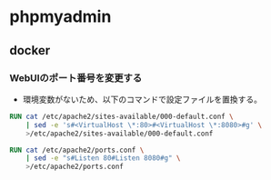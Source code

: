 # phpmyadmin

## docker

### WebUIのポート番号を変更する

* 環境変数がないため、以下のコマンドで設定ファイルを置換する。

```Dockerfile
RUN cat /etc/apache2/sites-available/000-default.conf \
    | sed -e 's#<VirtualHost \*:80>#<VirtualHost \*:8080>#g' \
    >/etc/apache2/sites-available/000-default.conf

RUN cat /etc/apache2/ports.conf \
    | sed -e "s#Listen 80#Listen 8080#g" \
    >/etc/apache2/ports.conf
```
